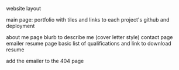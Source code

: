 website layout

main page: portfolio with tiles and links to each project's github and deployment

about me page
    blurb to describe me (cover letter style)
contact page
    emailer
resume page
    basic list of qualifications and link to download resume


add the emailer to the 404 page 